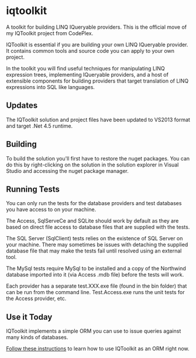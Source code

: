 # iqtoolkit
A toolkit for building LINQ IQueryable providers. This is the official move of my IQToolkit project from CodePlex. 

IQToolkit is essential if you are building your own LINQ IQueryable provider. It contains common tools and source code 
you can apply to your own project.

In the toolkit you will find useful techniques for manipulating LINQ expression trees, implementing IQueryable providers, 
and a host of extensible components for building providers that target translation of LINQ expressions into SQL like languages.

Updates
-------
The IQToolkit solution and project files have been updated to VS2013 format and target .Net 4.5 runtime.

Building 
--------
To build the solution you'll first have to restore the nuget packages. You can do this by right-clicking on the solution
in the solution explorer in Visual Studio and accessing the nuget package manager.

Running Tests
-------------
You can only run the tests for the database providers and test databases you have access to on your machine. 

The Access, SqlServeCe and SQLite should work by default as they are based on direct file access to database files that are supplied with the tests.

The SQL Server (SqlClient) tests relies on the existence of SQL Server on your machine. There may sometimes be issues with detaching the supplied database file that may make the tests fail until resolved using an external tool.

The MySql tests require MySql to be installed and a copy of the Northwind database imported into it (via Access .mdb file) before the tests will work.

Each provider has a separate test.XXX.exe file (found in the bin folder) that can be run from the command line. Test.Access.exe runs the unit tests for the Access provider, etc.

Use it Today
------------------------
IQToolkit implements a simple ORM you can use to issue queries against many kinds of databases.

[Follow these instructions](/HOWTO.md) to learn how to use IQToolkit as an ORM right now.

